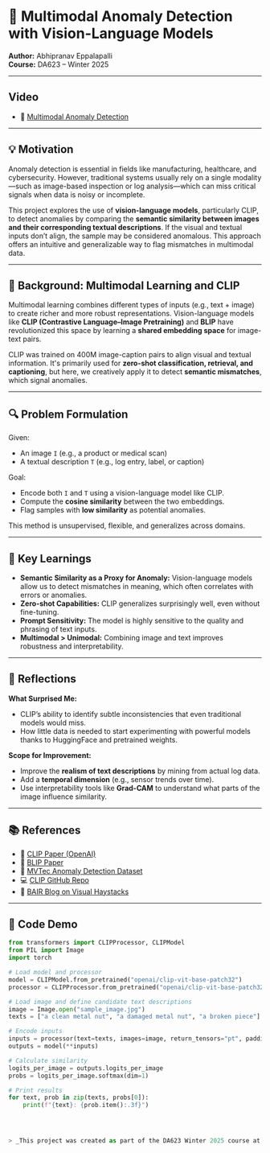 # 📌 Multimodal Anomaly Detection with Vision-Language Models

**Author:** Abhipranav Eppalapalli  
**Course:** DA623 – Winter 2025

---

## Video
- 🔗 [Multimodal Anomaly Detection](https://youtu.be/OTdbhyA1p4o)  

---

## 💡 Motivation

Anomaly detection is essential in fields like manufacturing, healthcare, and cybersecurity. However, traditional systems usually rely on a single modality—such as image-based inspection or log analysis—which can miss critical signals when data is noisy or incomplete.

This project explores the use of **vision-language models**, particularly CLIP, to detect anomalies by comparing the **semantic similarity between images and their corresponding textual descriptions**. If the visual and textual inputs don’t align, the sample may be considered anomalous. This approach offers an intuitive and generalizable way to flag mismatches in multimodal data.

---

## 🧠 Background: Multimodal Learning and CLIP

Multimodal learning combines different types of inputs (e.g., text + image) to create richer and more robust representations. Vision-language models like **CLIP (Contrastive Language–Image Pretraining)** and **BLIP** have revolutionized this space by learning a **shared embedding space** for image-text pairs.

CLIP was trained on 400M image-caption pairs to align visual and textual information. It's primarily used for **zero-shot classification, retrieval, and captioning**, but here, we creatively apply it to detect **semantic mismatches**, which signal anomalies.

---

## 🔍 Problem Formulation

Given:
- An image `I` (e.g., a product or medical scan)
- A textual description `T` (e.g., log entry, label, or caption)

Goal:
- Encode both `I` and `T` using a vision-language model like CLIP.
- Compute the **cosine similarity** between the two embeddings.
- Flag samples with **low similarity** as potential anomalies.

This method is unsupervised, flexible, and generalizes across domains.

---
## 🧩 Key Learnings

- **Semantic Similarity as a Proxy for Anomaly:** Vision-language models allow us to detect mismatches in meaning, which often correlates with errors or anomalies.
- **Zero-shot Capabilities:** CLIP generalizes surprisingly well, even without fine-tuning.
- **Prompt Sensitivity:** The model is highly sensitive to the quality and phrasing of text inputs.
- **Multimodal > Unimodal:** Combining image and text improves robustness and interpretability.

---

## 🤔 Reflections

**What Surprised Me:**
- CLIP’s ability to identify subtle inconsistencies that even traditional models would miss.
- How little data is needed to start experimenting with powerful models thanks to HuggingFace and pretrained weights.

**Scope for Improvement:**
- Improve the **realism of text descriptions** by mining from actual log data.
- Add a **temporal dimension** (e.g., sensor trends over time).
- Use interpretability tools like **Grad-CAM** to understand what parts of the image influence similarity.

---

## 📚 References

- 🔗 [CLIP Paper (OpenAI)](https://arxiv.org/abs/2103.00020)  
- 🔗 [BLIP Paper](https://arxiv.org/abs/2201.12086)  
- 📂 [MVTec Anomaly Detection Dataset](https://www.mvtec.com/company/research/datasets/mvtec-ad)  
- 💻 [CLIP GitHub Repo](https://github.com/openai/CLIP)  
- 🧠 [BAIR Blog on Visual Haystacks](https://bair.berkeley.edu/blog/2024/07/20/visual-haystacks/)

---
## 🧪 Code Demo

```python
from transformers import CLIPProcessor, CLIPModel
from PIL import Image
import torch

# Load model and processor
model = CLIPModel.from_pretrained("openai/clip-vit-base-patch32")
processor = CLIPProcessor.from_pretrained("openai/clip-vit-base-patch32")

# Load image and define candidate text descriptions
image = Image.open("sample_image.jpg")
texts = ["a clean metal nut", "a damaged metal nut", "a broken piece"]

# Encode inputs
inputs = processor(text=texts, images=image, return_tensors="pt", padding=True)
outputs = model(**inputs)

# Calculate similarity
logits_per_image = outputs.logits_per_image
probs = logits_per_image.softmax(dim=1)

# Print results
for text, prob in zip(texts, probs[0]):
    print(f"{text}: {prob.item():.3f}")




> _This project was created as part of the DA623 Winter 2025 course at [IIT GUWAHATI]._
